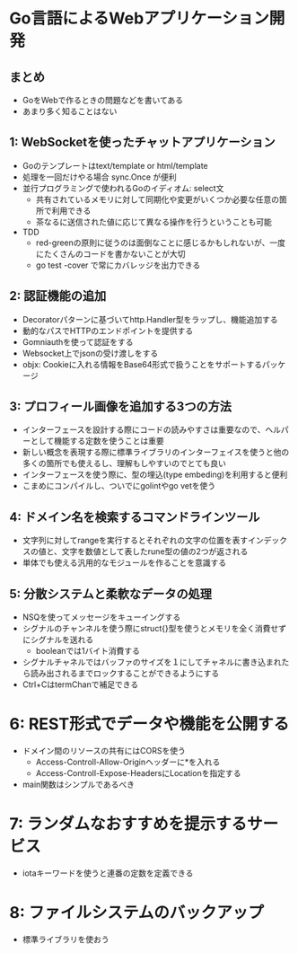 # Go言語によるWebアプリケーション開発
## まとめ
- GoをWebで作るときの問題などを書いてある
- あまり多く知ることはない

## 1: WebSocketを使ったチャットアプリケーション
- Goのテンプレートはtext/template or html/template
- 処理を一回だけやる場合 sync.Once が便利
- 並行プログラミングで使われるGoのイディオム: select文
    - 共有されているメモリに対して同期化や変更がいくつか必要な任意の箇所で利用できる
    - 茶なるに送信された値に応じて異なる操作を行うということも可能
- TDD
    - red-greenの原則に従うのは面倒なことに感じるかもしれないが、一度にたくさんのコードを書かないことが大切
    - go test -cover で常にカバレッジを出力できる

## 2: 認証機能の追加
- Decoratorパターンに基づいてhttp.Handler型をラップし、機能追加する
- 動的なパスでHTTPのエンドポイントを提供する
- Gomniauthを使って認証をする
- Websocket上でjsonの受け渡しをする
- objx: Cookieに入れる情報をBase64形式で扱うことをサポートするパッケージ

## 3: プロフィール画像を追加する3つの方法
- インターフェースを設計する際にコードの読みやすさは重要なので、ヘルパーとして機能する定数を使うことは重要
- 新しい概念を表現する際に標準ライブラリのインターフェイスを使うと他の多くの箇所でも使えるし、理解もしやすいのでとても良い
- インターフェースを使う際に、型の埋込(type embeding)を利用すると便利
- こまめにコンパイルし、ついでにgolintやgo vetを使う

## 4: ドメイン名を検索するコマンドラインツール
- 文字列に対してrangeを実行するとそれぞれの文字の位置を表すインデックスの値と、文字を数値として表したrune型の値の2つが返される
- 単体でも使える汎用的なモジュールを作ることを意識する

## 5: 分散システムと柔軟なデータの処理
- NSQを使ってメッセージをキューイングする
- シグナルのチャンネルを使う際にstruct{}型を使うとメモリを全く消費せずにシグナルを送れる
  - booleanでは1バイト消費する
- シグナルチャネルではバッファのサイズを１にしてチャネルに書き込まれたら読み出されるまでロックすることができるようにする
- Ctrl+CはtermChanで補足できる

# 6: REST形式でデータや機能を公開する
- ドメイン間のリソースの共有にはCORSを使う
  - Access-Controll-Allow-Originヘッダーに*を入れる
  - Access-Controll-Expose-HeadersにLocationを指定する
- main関数はシンプルであるべき

# 7: ランダムなおすすめを提示するサービス
- iotaキーワードを使うと連番の定数を定義できる

# 8: ファイルシステムのバックアップ
- 標準ライブラリを使おう

